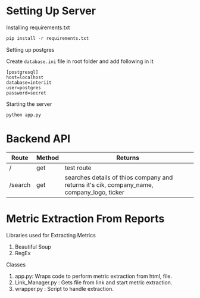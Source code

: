 # Setting Up Server
Installing requirements.txt
```python
pip install -r requirements.txt
```
Setting up postgres

Create `database.ini` file in root folder and add following in it
```
[postgresql]
host=localhost
database=interiit
user=postgres
password=secret
```

Starting the server
```python
python app.py
```

# Backend API

| Route       | Method     | Returns |
| ----------- | ----------- | --------|
| /      | get       | test route |
| /search   | get   | searches details of thios company and returns it's cik, company_name, company_logo, ticker |

# Metric Extraction From Reports

Libraries used for Extracting Metrics
1) Beautiful Soup
2) RegEx

Classes
1) app.py: Wraps code to perform metric extraction from html, file.
2) Link_Manager.py : Gets file from link and start metric extraction.
3) wrapper.py : Script to handle extraction.
